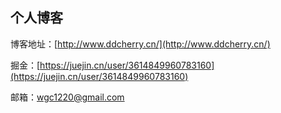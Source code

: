 ## 个人博客

博客地址：[http://www.ddcherry.cn/](http://www.ddcherry.cn/)

掘金：[https://juejin.cn/user/3614849960783160](https://juejin.cn/user/3614849960783160)

邮箱：wgc1220@gmail.com
